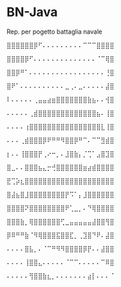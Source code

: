 # BN-Java
Rep. per pogetto battaglia navale 

⣿⣿⣿⣿⣿⣿⡿⠋⠄⠄⠄⠄⠄⠄⠄⠄⠄⠉⠉⠉⣿⣿⣿⣿
                                                                                                       
⣿⣿⣿⣿⡿⠋⠄⠄⠄⠄⠄⠄⠄⠄⠄⠄⠄⠄⠄⠄⠈⠉⢿⣿

⣿⣿⡿⠛⠁⠄⠄⠄⠄⠄⠄⠄⠄⠄⠄⠄⠄⠄⠄⠄⠄⠄⢘⣿

⣿⠟⠁⠄⠄⠄⠄⠄⠄⠄⠄⠄⠄⣀⢀⠄⣀⠄⠄⠄⠄⠄⣼⣿

⠇⠄⠄⠄⠄⠄⢀⣤⣤⣴⣶⣿⣿⣿⣿⣿⣿⣿⣷⣦⠄⠄⢺⣿

⠄⠄⠄⠄⠄⢀⣾⣿⣿⣿⣿⣿⣿⣿⣿⣿⣿⣿⣿⣿⣦⠄⢸⣿

⠄⠄⠄⠄⢰⣿⣿⣿⣿⣿⣿⣿⣿⣿⣿⣿⣿⣿⣿⣿⣿⣇⢸⣿

⠄⠄⠄⢀⣾⣿⣿⣿⡿⠟⠛⠛⠻⣿⣿⡿⠛⠉⠄⠉⠉⣻⣾⣿

⡆⠄⠄⢸⣿⣿⣿⡟⢀⠔⠒⡀⠄⣸⣿⣷⡄⡈⢉⠁⣠⣿⣹⣿

⣿⣀⠄⠄⣿⣿⣿⣦⣄⡒⢚⣿⣿⣿⣿⣿⣿⣶⣴⣾⣿⣿⣿⣿

⣟⢉⡵⣆⣿⣿⣿⣿⣿⣿⣿⣿⣿⣿⣿⣿⣿⣿⣿⣿⣿⣿⣿⣿

⣿⣼⣦⣿⣸⣿⣿⣿⣿⣿⣿⣿⣿⡟⠩⠁⡄⣸⣿⣿⣿⣿⣿⣿

⣿⣿⣿⣿⠝⣿⣿⣿⣿⣿⣿⣿⣿⠟⢁⣀⡀⠄⠙⢿⣿⣿⣿⣿

⣿⣿⣿⣷⡀⢿⣿⣿⣿⣿⣿⣿⢋⣀⣤⣤⣤⣤⣤⣼⣿⣿⢻⣿

⡿⠿⠛⠛⣷⠈⠻⢿⣿⣿⣿⣯⣿⣿⣏⡀⢀⣹⣿⠙⠟⠄⣼⣿

⠄⠄⠄⠄⣿⣧⡀⠄⠈⠉⠛⠻⠻⣿⣿⣿⣿⡿⡟⠄⠄⣼⣿⣿

⠄⠄⠄⠄⢸⣿⣿⣄⠄⠄⠄⠄⠄⠈⠉⠉⠄⠄⠄⠄⠄⠉⠿⣿

⠄⠄⠄⠄⠄⢻⣿⣿⣷⣆⡀⠄⠄⠄⠄⠄⠄⠄⣴⡇⠄⠄⠄⠈

